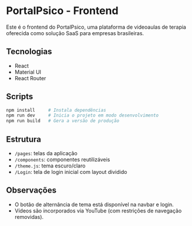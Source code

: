 # PortalPsico - Frontend

Este é o frontend do PortalPsico, uma plataforma de videoaulas de terapia oferecida como solução SaaS para empresas brasileiras.

## Tecnologias

- React
- Material UI
- React Router

## Scripts

```bash
npm install     # Instala dependências
npm run dev     # Inicia o projeto em modo desenvolvimento
npm run build   # Gera a versão de produção
```

## Estrutura

- `/pages`: telas da aplicação
- `/components`: componentes reutilizáveis
- `/theme.js`: tema escuro/claro
- `/Login`: tela de login inicial com layout dividido

## Observações

- O botão de alternância de tema está disponível na navbar e login.
- Vídeos são incorporados via YouTube (com restrições de navegação removidas).
